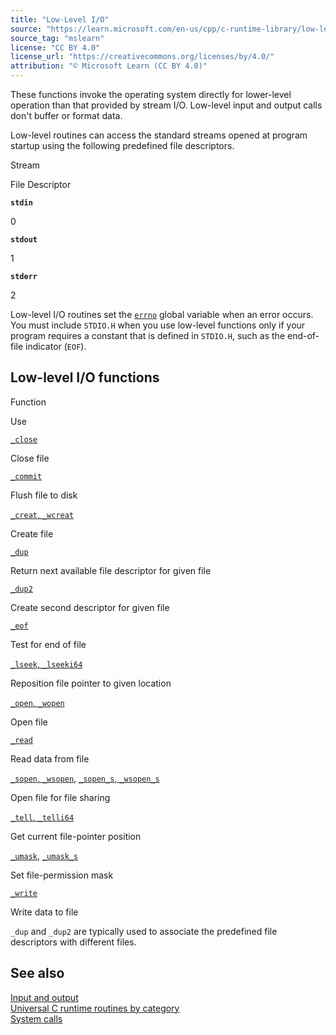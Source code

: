 ```yaml
---
title: "Low-Level I/O"
source: "https://learn.microsoft.com/en-us/cpp/c-runtime-library/low-level-i-o?view=msvc-170"
source_tag: "mslearn"
license: "CC BY 4.0"
license_url: "https://creativecommons.org/licenses/by/4.0/"
attribution: "© Microsoft Learn (CC BY 4.0)"
---
```

These functions invoke the operating system directly for lower-level operation than that provided by stream I/O. Low-level input and output calls don't buffer or format data.

Low-level routines can access the standard streams opened at program startup using the following predefined file descriptors.

Stream

File Descriptor

**`stdin`**

0

**`stdout`**

1

**`stderr`**

2

Low-level I/O routines set the [`errno`](https://learn.microsoft.com/en-us/cpp/c-runtime-library/errno-doserrno-sys-errlist-and-sys-nerr?view=msvc-170) global variable when an error occurs. You must include `STDIO.H` when you use low-level functions only if your program requires a constant that is defined in `STDIO.H`, such as the end-of-file indicator (`EOF`).

## Low-level I/O functions

Function

Use

[`_close`](https://learn.microsoft.com/en-us/cpp/c-runtime-library/reference/close?view=msvc-170)

Close file

[`_commit`](https://learn.microsoft.com/en-us/cpp/c-runtime-library/reference/commit?view=msvc-170)

Flush file to disk

[`_creat`, `_wcreat`](https://learn.microsoft.com/en-us/cpp/c-runtime-library/reference/creat-wcreat?view=msvc-170)

Create file

[`_dup`](https://learn.microsoft.com/en-us/cpp/c-runtime-library/reference/dup-dup2?view=msvc-170)

Return next available file descriptor for given file

[`_dup2`](https://learn.microsoft.com/en-us/cpp/c-runtime-library/reference/dup-dup2?view=msvc-170)

Create second descriptor for given file

[`_eof`](https://learn.microsoft.com/en-us/cpp/c-runtime-library/reference/eof?view=msvc-170)

Test for end of file

[`_lseek`, `_lseeki64`](https://learn.microsoft.com/en-us/cpp/c-runtime-library/reference/lseek-lseeki64?view=msvc-170)

Reposition file pointer to given location

[`_open`, `_wopen`](https://learn.microsoft.com/en-us/cpp/c-runtime-library/reference/open-wopen?view=msvc-170)

Open file

[`_read`](https://learn.microsoft.com/en-us/cpp/c-runtime-library/reference/read?view=msvc-170)

Read data from file

[`_sopen`, `_wsopen`](https://learn.microsoft.com/en-us/cpp/c-runtime-library/reference/sopen-wsopen?view=msvc-170), [`_sopen_s`, `_wsopen_s`](https://learn.microsoft.com/en-us/cpp/c-runtime-library/reference/sopen-s-wsopen-s?view=msvc-170)

Open file for file sharing

[`_tell`, `_telli64`](https://learn.microsoft.com/en-us/cpp/c-runtime-library/reference/tell-telli64?view=msvc-170)

Get current file-pointer position

[`_umask`](https://learn.microsoft.com/en-us/cpp/c-runtime-library/reference/umask?view=msvc-170), [`_umask_s`](https://learn.microsoft.com/en-us/cpp/c-runtime-library/reference/umask-s?view=msvc-170)

Set file-permission mask

[`_write`](https://learn.microsoft.com/en-us/cpp/c-runtime-library/reference/write?view=msvc-170)

Write data to file

`_dup` and `_dup2` are typically used to associate the predefined file descriptors with different files.

## See also

[Input and output](https://learn.microsoft.com/en-us/cpp/c-runtime-library/input-and-output?view=msvc-170)  
[Universal C runtime routines by category](https://learn.microsoft.com/en-us/cpp/c-runtime-library/run-time-routines-by-category?view=msvc-170)  
[System calls](https://learn.microsoft.com/en-us/cpp/c-runtime-library/system-calls?view=msvc-170)